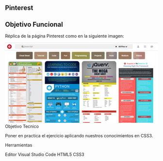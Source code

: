 ## Pinterest

## Objetivo Funcional

Réplica de la página Pinterest como en la siguiente imagen:

![Texto Alternativo](assets/img/img/pint.png)
Objetivo Tecnico

Poner en practica el ejercicio aplicando nuestros conocimientos en CSS3.

Herramientas

Editor Visual Studio Code
HTML5
CSS3
